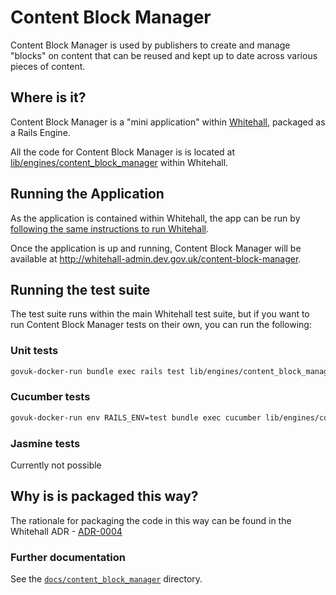 # Content Block Manager

Content Block Manager is used by publishers to create and manage "blocks" on content
that can be reused and kept up to date across various pieces of content.

## Where is it?

Content Block Manager is a "mini application" within [Whitehall](https://github.com/alphagov/whitehall),
packaged as a Rails Engine.

All the code for Content Block Manager is is located at
[lib/engines/content_block_manager](https://github.com/alphagov/whitehall/tree/main/lib/engines/content_block_manager)
within Whitehall.

## Running the Application

As the application is contained within Whitehall, the app can be run by [following the
same instructions to run Whitehall](https://github.com/alphagov/whitehall?tab=readme-ov-file#running-the-application).

Once the application is up and running, Content Block Manager will be available at http://whitehall-admin.dev.gov.uk/content-block-manager.

## Running the test suite

The test suite runs within the main Whitehall test suite, but if you want to run Content Block Manager
tests on their own, you can run the following:

### Unit tests

```bash
govuk-docker-run bundle exec rails test lib/engines/content_block_manager/test/**/*
```

### Cucumber tests

```bash
govuk-docker-run env RAILS_ENV=test bundle exec cucumber lib/engines/content_block_manager/features/
```

### Jasmine tests

Currently not possible

## Why is is packaged this way?

The rationale for packaging the code in this way can be found in the Whitehall ADR - [ADR-0004](https://github.com/alphagov/whitehall/blob/main/docs/adr/0004-content-object-store-added-with-a-rails-engine.md)

### Further documentation

See the [`docs/content_block_manager`](https://github.com/alphagov/whitehall/blob/main/docs/content_block_manager) directory.
